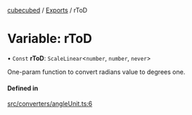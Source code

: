 [cubecubed](/reference/README.md) / [Exports](/reference/modules.md) / rToD

# Variable: rToD

• `Const` **rToD**: `ScaleLinear`<`number`, `number`, `never`\>

One-param function to convert radians value to degrees one.

#### Defined in

[src/converters/angleUnit.ts:6](https://github.com/imaphatduc/cubecubed/blob/0c47e8e/src/converters/angleUnit.ts#L6)
